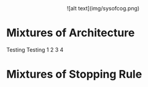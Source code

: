 <center> ![alt text](img/sysofcog.png) </center>

# Mixtures of Architecture
Testing Testing 1 2 3 4

# Mixtures of Stopping Rule